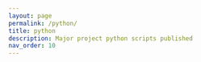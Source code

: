 ```yaml
---
layout: page
permalink: /python/
title: python
description: Major project python scripts published
nav_order: 10
---
```


